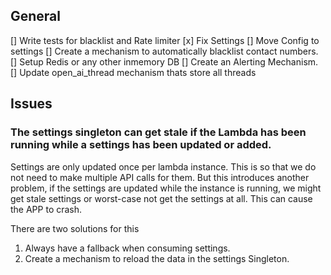## General

[] Write tests for blacklist and Rate limiter
[x] Fix Settings
[] Move Config to settings
[] Create a mechanism to automatically blacklist contact numbers.
[] Setup Redis or any other inmemory DB
[] Create an Alerting Mechanism.
[] Update open_ai_thread mechanism thats store all threads

## Issues

### The settings singleton can get stale if the Lambda has been running while a settings has been updated or added.

Settings are only updated once per lambda instance. This is so that we do not need to make multiple API calls for them. But this introduces another problem, if the settings are updated while the instance is running, we might get stale settings or worst-case not get the settings at all. This can cause the APP to crash.

There are two solutions for this

1. Always have a fallback when consuming settings.
2. Create a mechanism to reload the data in the settings Singleton.
